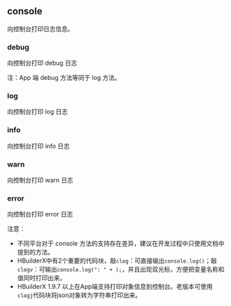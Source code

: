 ## console
向控制台打印日志信息。
### debug
向控制台打印 debug 日志

注：App 端 debug 方法等同于 log 方法。
### log
向控制台打印 log 日志
### info
向控制台打印 info 日志
### warn
向控制台打印 warn 日志
### error
向控制台打印 error 日志

注意：

- 不同平台对于 console 方法的支持存在差异，建议在开发过程中只使用文档中提到的方法。
- HBuilderX中有2个重要的代码块，敲`clog`：可直接输出`console.log()`；敲`clogv`：可输出`console.log(": " + );`，并且出现双光标，方便把变量名称和值同时打印出来。
- HBuilderX 1.9.7 以上在App端支持打印对象信息到控制台。老版本可使用`clogj`代码块将json对象转为字符串打印出来。
